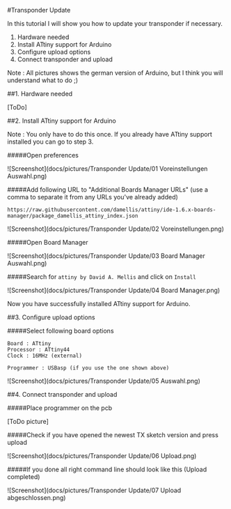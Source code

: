 #Transponder Update

In this tutorial I will show you how to update your transponder if necessary.

1. Hardware needed
2. Install ATtiny support for Arduino
3. Configure upload options
4. Connect transponder and upload

Note : All pictures shows the german version of Arduino, but I think you will understand what to do ;)

##1. Hardware needed

[ToDo]

##2. Install ATtiny support for Arduino

Note : You only have to do this once. If you already have ATtiny support installed you can go to step 3.

#####Open preferences  

![Screenshot](docs/pictures/Transponder Update/01 Voreinstellungen Auswahl.png)

#####Add following URL to "Additional Boards Manager URLs" (use a comma to separate it from any URLs you've already added)  
````
https://raw.githubusercontent.com/damellis/attiny/ide-1.6.x-boards-manager/package_damellis_attiny_index.json
````
![Screenshot](docs/pictures/Transponder Update/02 Voreinstellungen.png)

#####Open Board Manager

![Screenshot](docs/pictures/Transponder Update/03 Board Manager Auswahl.png)

#####Search for `attiny by David A. Mellis` and click on `Install`

![Screenshot](docs/pictures/Transponder Update/04 Board Manager.png)

Now you have successfully installed ATtiny support for Arduino.

##3. Configure upload options

#####Select following board options  
````
Board : ATtiny
Processor : ATtiny44
Clock : 16MHz (external)

Programmer : USBasp (if you use the one shown above)
````

![Screenshot](docs/pictures/Transponder Update/05 Auswahl.png)

##4. Connect transponder and upload

#####Place programmer on the pcb

[ToDo picture]

#####Check if you have opened the newest TX sketch version and press upload

![Screenshot](docs/pictures/Transponder Update/06 Upload.png)

#####If you done all right command line should look like this (Upload completed)

![Screenshot](docs/pictures/Transponder Update/07 Upload abgeschlossen.png)
